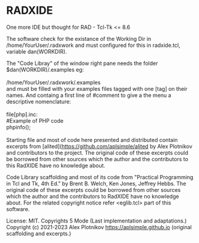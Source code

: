 # RADXIDE
One more IDE but thought for RAD - Tcl-Tk &lt;= 8.6

The software check for the existance of the Working Dir
in /home/YourUser/.radxwork and must configured for this 
in radxide.tcl, variable dan(WORKDIR).

The "Code Libray" of the window right pane needs the 
folder $dan(WORKDIR)/.examples eg:<br> 
<br> 
/home/YourUser/.radxwork/.examples<br> 
and must be filled with your examples files tagged with 
one [tag] on their names. And containg a first line of 
#comment to give a the menu a descriptive nomenclature:<br>
<br>
file[php].inc:<br>
#Example of PHP code<br>
phpinfo();<br>
<br>
Starting file and most of code 
here presented and distributed contain excerpts 
from [alited](https://github.com/aplsimple/alited
by Alex Plotnikov and contributors to the project.
The original code of these excerpts could be 
borrowed from other sources which the author
and the contributors to this RadXIDE have no 
knowledge about.

Code Library scaffolding and most of its code 
from "Practical Programming in Tcl and Tk, 4th Ed."
by Brent B. Welch, Ken Jones, Jeffrey Hebbs.
The original code of these excerpts could be 
borrowed from other sources which the author
and the contributors to RadXIDE have no 
knowledge about. For the related copyright notice
refer <eglib.tcl> part of this software.

License: MIT. Copyrights 5 Mode (Last implementation and adaptations.)
Copyright (c) 2021-2023 Alex Plotnikov https://aplsimple.github.io (original scaffolding and excerpts.)
